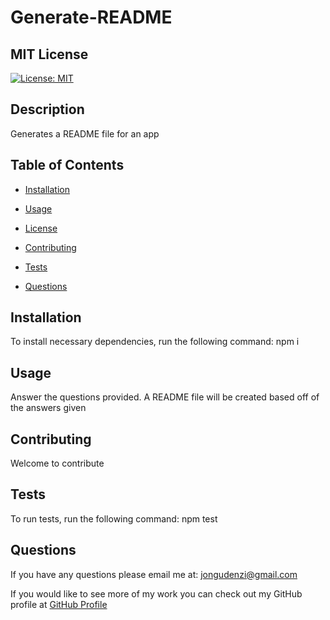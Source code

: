 # Generate-README

  ## MIT License
  [![License: MIT](https://img.shields.io/badge/License-MIT-yellow.svg)](https://opensource.org/licenses/MIT)

  ## Description
  Generates a README file for an app

  ## Table of Contents
  
  * [Installation](#Installation)

  * [Usage](#Usage)

  * [License](#shieldURL)

  * [Contributing](#Contributing)

  * [Tests](#Tests)

  * [Questions](#Questions)
  

## Installation <br>
To install necessary dependencies, run the following command:
  npm i

## Usage <br>
  Answer the questions provided. A README file will be created based off of the answers given

## Contributing <br>
  Welcome to contribute

## Tests <br>
To run tests, run the following command:
  npm test

## Questions <br>
If you have any questions please email me at: jongudenzi@gmail.com 

If you would like to see more of my work you can check out my GitHub profile at [GitHub Profile](https://github.com/jongudenzi)

